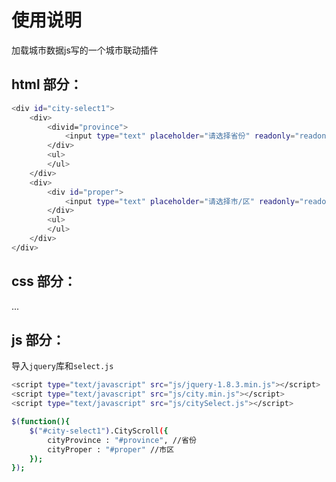 # 使用说明

加载城市数据js写的一个城市联动插件


## html 部分：
```bash
<div id="city-select1">
	<div>
		<divid="province">
			<input type="text" placeholder="请选择省份" readonly="readonly">
		</div>
		<ul>
		</ul>
	</div>
	<div>
		<div id="proper">
			<input type="text" placeholder="请选择市/区" readonly="readonly">
		</div>
		<ul>
		</ul>
	</div>
</div>
```


## css 部分：
...



## js 部分：
导入`jquery`库和`select.js`
```bash
<script type="text/javascript" src="js/jquery-1.8.3.min.js"></script>
<script type="text/javascript" src="js/city.min.js"></script>
<script type="text/javascript" src="js/citySelect.js"></script>

$(function(){
	$("#city-select1").CityScroll({
		cityProvince : "#province", //省份
		cityProper : "#proper" //市区
	});
});
```

